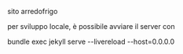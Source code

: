 sito arredofrigo


per sviluppo locale, è possibile avviare il server con

bundle exec jekyll serve --livereload --host=0.0.0.0
